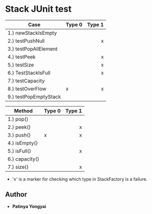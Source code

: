 # Stack JUnit test

Case                    | Type 0 | Type 1
------------------------|--------|--------:
1.) newStackIsEmpty     |        |
2.) testPushNull        |        |    x
3.) testPopAllElement   |        |
4.) testPeek            |        |    x
5.) testSize            |        |    x
6.) TestStackIsFull     |        |    x
7.) testCapacity        |        |
8.) testOverFlow        |    x   |    x
9.) testPopEmptyStack   |        |

Method                  | Type 0 | Type 1
------------------------|--------|--------:
1.) pop()               |        |
2.) peek()              |        |    x
3.) push()              |    x   |    x
4.) isEmpty()           |        |    
5.) isFull()            |        |    x
6.) capacity()          |        |    
7.) size()              |        |    x


* 'x' is a marker for checking which type in StackFactory is a failure.

## Author
* **Patinya Yongyai**
